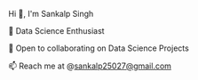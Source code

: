 Hi 👋, I'm Sankalp Singh

🌱 Data Science Enthusiast

👯 Open to collaborating on Data Science Projects 

📫 Reach me at @sankalp25027@gmail.com

<!---
sankalp250/sankalp250 is a ✨ special ✨ repository because its `README.md` (this file) appears on your GitHub profile.
You can click the Preview link to take a look at your changes.
--->

